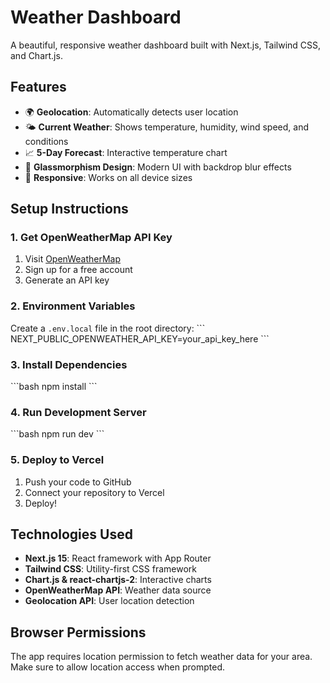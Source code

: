 # Weather Dashboard

A beautiful, responsive weather dashboard built with Next.js, Tailwind CSS, and Chart.js.

## Features

- 🌍 **Geolocation**: Automatically detects user location
- 🌤️ **Current Weather**: Shows temperature, humidity, wind speed, and conditions
- 📈 **5-Day Forecast**: Interactive temperature chart
- 🎨 **Glassmorphism Design**: Modern UI with backdrop blur effects
- 📱 **Responsive**: Works on all device sizes

## Setup Instructions

### 1. Get OpenWeatherMap API Key
1. Visit [OpenWeatherMap](https://openweathermap.org/api)
2. Sign up for a free account
3. Generate an API key

### 2. Environment Variables
Create a `.env.local` file in the root directory:
\`\`\`
NEXT_PUBLIC_OPENWEATHER_API_KEY=your_api_key_here
\`\`\`

### 3. Install Dependencies
\`\`\`bash
npm install
\`\`\`

### 4. Run Development Server
\`\`\`bash
npm run dev
\`\`\`

### 5. Deploy to Vercel
1. Push your code to GitHub
2. Connect your repository to Vercel
3. Deploy!

## Technologies Used

- **Next.js 15**: React framework with App Router
- **Tailwind CSS**: Utility-first CSS framework
- **Chart.js & react-chartjs-2**: Interactive charts
- **OpenWeatherMap API**: Weather data source
- **Geolocation API**: User location detection

## Browser Permissions

The app requires location permission to fetch weather data for your area. Make sure to allow location access when prompted.

